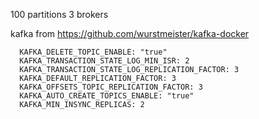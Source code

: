 100 partitions
3 brokers

kafka from
https://github.com/wurstmeister/kafka-docker

      KAFKA_DELETE_TOPIC_ENABLE: "true"
      KAFKA_TRANSACTION_STATE_LOG_MIN_ISR: 2
      KAFKA_TRANSACTION_STATE_LOG_REPLICATION_FACTOR: 3
      KAFKA_DEFAULT_REPLICATION_FACTOR: 3
      KAFKA_OFFSETS_TOPIC_REPLICATION_FACTOR: 3
      KAFKA_AUTO_CREATE_TOPICS_ENABLE: "true"
      KAFKA_MIN_INSYNC_REPLICAS: 2
